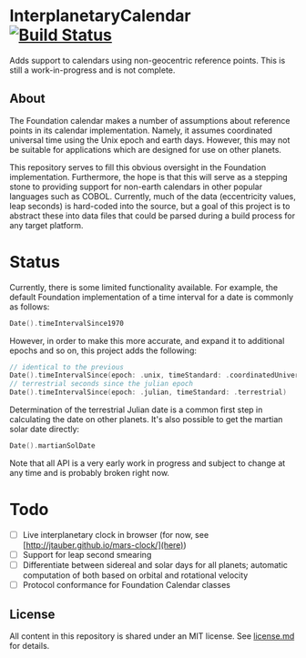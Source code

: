 # InterplanetaryCalendar [![Build Status](https://travis-ci.org/steverichey/interplanetary-calendar.svg?branch=master)](https://travis-ci.org/steverichey/interplanetary-calendar)

Adds support to calendars using non-geocentric reference points. This is still a work-in-progress and is not complete.

## About

The Foundation calendar makes a number of assumptions about reference points in its calendar implementation. Namely, it assumes coordinated universal time using the Unix epoch and earth days. However, this may not be suitable for applications which are designed for use on other planets.

This repository serves to fill this obvious oversight in the Foundation implementation. Furthermore, the hope is that this will serve as a stepping stone to providing support for non-earth calendars in other popular languages such as COBOL. Currently, much of the data (eccentricity values, leap seconds) is hard-coded into the source, but a goal of this project is to abstract these into data files that could be parsed during a build process for any target platform.

# Status

Currently, there is some limited functionality available. For example, the default Foundation implementation of a time interval for a date is commonly as follows:

```swift
Date().timeIntervalSince1970
```

However, in order to make this more accurate, and expand it to additional epochs and so on, this project adds the following:

```swift
// identical to the previous
Date().timeIntervalSince(epoch: .unix, timeStandard: .coordinatedUniversal)
// terrestrial seconds since the julian epoch
Date().timeIntervalSince(epoch: .julian, timeStandard: .terrestrial)
```

Determination of the terrestrial Julian date is a common first step in calculating the date on other planets. It's also possible to get the martian solar date directly:

```swift
Date().martianSolDate
```

Note that all API is a very early work in progress and subject to change at any time and is probably broken right now.

# Todo

- [ ] Live interplanetary clock in browser (for now, see [http://jtauber.github.io/mars-clock/](here))
- [ ] Support for leap second smearing
- [ ] Differentiate between sidereal and solar days for all planets; automatic computation of both based on orbital and rotational velocity
- [ ] Protocol conformance for Foundation Calendar classes

## License

All content in this repository is shared under an MIT license. See [license.md](./license.md) for details.
